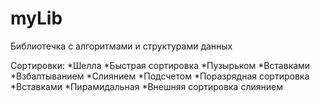 myLib
=====
Библиотечка с алгоритмами и структурами данных  
  
Сортировки:
*Шелла
*Быстрая сортировка
*Пузырьком
*Вставками
*Взбалтыванием
*Слиянием
*Подсчетом
*Поразрядная сортировка
*Вставками
*Пирамидальная
*Внешняя сортировка слиянием
